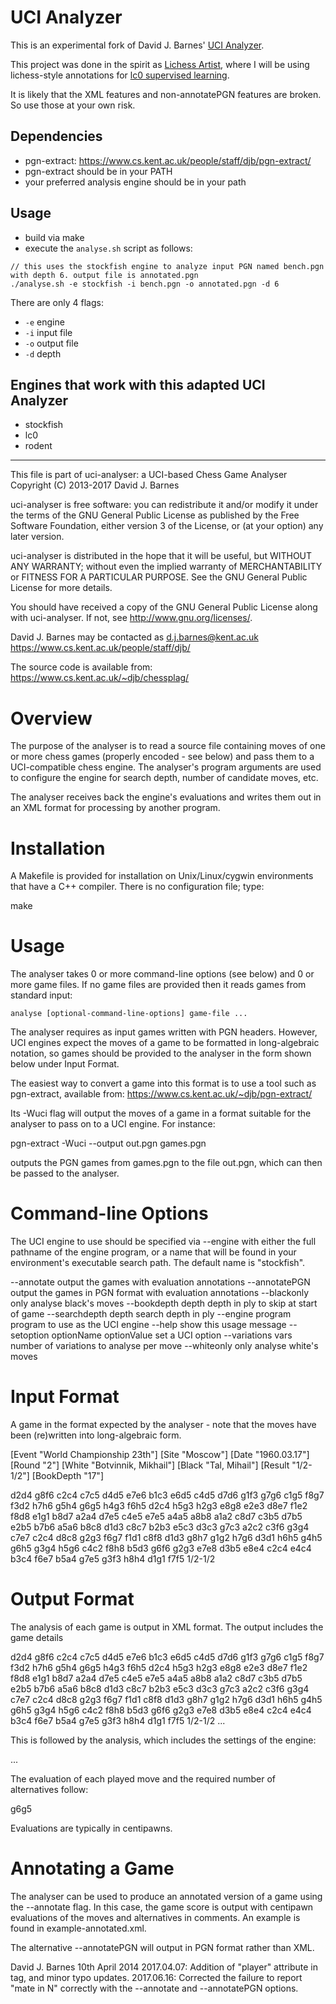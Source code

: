 # UCI Analyzer

This is an experimental fork of David J. Barnes' [UCI Analyzer](https://www.cs.kent.ac.uk/people/staff/djb/uci-analyser/).

This project was done in the spirit as [Lichess Artist](https://github.com/kennyfrc/lichess-artist), where I will be using lichess-style annotations for [lc0 supervised learning](https://github.com/kennyfrc/trainingdata-tool).

It is likely that the XML features and non-annotatePGN features are broken. So use those at your own risk.

## Dependencies

* pgn-extract: https://www.cs.kent.ac.uk/people/staff/djb/pgn-extract/
* pgn-extract should be in your PATH
* your preferred analysis engine should be in your path


## Usage

* build via make
* execute the `analyse.sh` script as follows:

```
// this uses the stockfish engine to analyze input PGN named bench.pgn with depth 6. output file is annotated.pgn
./analyse.sh -e stockfish -i bench.pgn -o annotated.pgn -d 6
```

There are only 4 flags:

* `-e` engine
* `-i` input file
* `-o` output file
* `-d` depth

## Engines that work with this adapted UCI Analyzer 

* stockfish
* lc0
* rodent

---


This file is part of uci-analyser: a UCI-based Chess Game Analyser
Copyright (C) 2013-2017 David J. Barnes

uci-analyser is free software: you can redistribute it and/or modify
it under the terms of the GNU General Public License as published by
the Free Software Foundation, either version 3 of the License, or
(at your option) any later version.

uci-analyser is distributed in the hope that it will be useful,
but WITHOUT ANY WARRANTY; without even the implied warranty of
MERCHANTABILITY or FITNESS FOR A PARTICULAR PURPOSE.  See the
GNU General Public License for more details.

You should have received a copy of the GNU General Public License
along with uci-analyser.  If not, see <http://www.gnu.org/licenses/>.

David J. Barnes may be contacted as d.j.barnes@kent.ac.uk
https://www.cs.kent.ac.uk/people/staff/djb/

The source code is available from: https://www.cs.kent.ac.uk/~djb/chessplag/

Overview
========
The purpose of the analyser is to read a source file containing moves of
one or more chess games (properly encoded - see below) and pass them to
a UCI-compatible chess engine. The analyser's program arguments are used to
configure the engine for search depth, number of candidate moves, etc.

The analyser receives back the engine's evaluations and writes them out in
an XML format for processing by another program.

Installation
============
A Makefile is provided for installation on Unix/Linux/cygwin environments that
have a C++ compiler. There is no configuration file; type:

make

Usage
=====
The analyser takes 0 or more command-line options (see below) and 0 or more game files.
If no game files are provided then it reads games from standard input:

    analyse [optional-command-line-options] game-file ...

The analyser requires as input games written with PGN headers. However, UCI engines
expect the moves of a game to be formatted in long-algebraic notation, so games should
be provided to the analyser in the form shown below under Input Format.

The easiest way to convert a game into this format is to use a tool such as
pgn-extract, available from: https://www.cs.kent.ac.uk/~djb/pgn-extract/

Its -Wuci flag will output the moves of a game in a format suitable for the
analyser to pass on to a UCI engine. For instance:

pgn-extract -Wuci --output out.pgn games.pgn

outputs the PGN games from games.pgn to the file out.pgn, which can then be passed
to the analyser.

Command-line Options
====================
The UCI engine to use should be specified via --engine with either the full pathname of
the engine program, or a name that will be found in your environment's executable search
path. The default name is "stockfish".

--annotate
    output the games with evaluation annotations
--annotatePGN
    output the games in PGN format with evaluation annotations
--blackonly
    only analyse black's moves
--bookdepth depth
    depth in ply to skip at start of game
--searchdepth depth
    search depth in ply
--engine program
    program to use as the UCI engine
--help 
    show this usage message
--setoption optionName optionValue 
    set a UCI option
--variations vars
    number of variations to analyse per move
--whiteonly
    only analyse white's moves

Input Format
============
A game in the format expected by the analyser - note that the moves have been
(re)written into long-algebraic form.

[Event "World Championship 23th"]
[Site "Moscow"]
[Date "1960.03.17"]
[Round "2"]
[White "Botvinnik, Mikhail"]
[Black "Tal, Mihail"]
[Result "1/2-1/2"]
[BookDepth "17"]

d2d4 g8f6 c2c4 c7c5 d4d5 e7e6 b1c3 e6d5 c4d5 d7d6 g1f3 g7g6 c1g5 f8g7 f3d2 h7h6
g5h4 g6g5 h4g3 f6h5 d2c4 h5g3 h2g3 e8g8 e2e3 d8e7 f1e2 f8d8 e1g1 b8d7 a2a4 d7e5
c4e5 e7e5 a4a5 a8b8 a1a2 c8d7 c3b5 d7b5 e2b5 b7b6 a5a6 b8c8 d1d3 c8c7 b2b3 e5c3
d3c3 g7c3 a2c2 c3f6 g3g4 c7e7 c2c4 d8c8 g2g3 f6g7 f1d1 c8f8 d1d3 g8h7 g1g2 h7g6
d3d1 h6h5 g4h5 g6h5 g3g4 h5g6 c4c2 f8h8 b5d3 g6f6 g2g3 e7e8 d3b5 e8e4 c2c4 e4c4
b3c4 f6e7 b5a4 g7e5 g3f3 h8h4 d1g1 f7f5 1/2-1/2

Output Format
=============
The analysis of each game is output in XML format. The output includes the game details

<game>
<tags>
<tag name = "Event" value = "World Championship 23th" />
<tag name = "Site" value = "Moscow" />
<tag name = "Date" value = "1960.03.17" />
<tag name = "Round" value = "2" />
<tag name = "White" value = "Botvinnik, Mikhail" />
<tag name = "Black" value = "Tal, Mihail" />
<tag name = "Result" value = "1/2-1/2" />
<tag name = "BookDepth" value = "17" />
</tags>
<moves>
d2d4 g8f6 c2c4 c7c5 d4d5 e7e6 b1c3 e6d5 c4d5 d7d6 g1f3 g7g6 c1g5 f8g7 f3d2 h7h6
g5h4 g6g5 h4g3 f6h5 d2c4 h5g3 h2g3 e8g8 e2e3 d8e7 f1e2 f8d8 e1g1 b8d7 a2a4 d7e5
c4e5 e7e5 a4a5 a8b8 a1a2 c8d7 c3b5 d7b5 e2b5 b7b6 a5a6 b8c8 d1d3 c8c7 b2b3 e5c3
d3c3 g7c3 a2c2 c3f6 g3g4 c7e7 c2c4 d8c8 g2g3 f6g7 f1d1 c8f8 d1d3 g8h7 g1g2 h7g6
d3d1 h6h5 g4h5 g6h5 g3g4 h5g6 c4c2 f8h8 b5d3 g6f6 g2g3 e7e8 d3b5 e8e4 c2c4 e4c4
b3c4 f6e7 b5a4 g7e5 g3f3 h8h4 d1g1 f7f5 1/2-1/2
</moves>
...
</game>

This is followed by the analysis, which includes the settings of the engine:

<analysis engine = "..." bookDepth = "17" searchDepth = "10" variations = "5" > ... </analysis>

The evaluation of each played move and the required number of alternatives follow:

<move>
<played player = "black" >g6g5</played>
<evaluation move = "e8g8" value = "-88" />
<evaluation move = "d8e7" value = "-109" />
<evaluation move = "a7a6" value = "-121" />
<evaluation move = "b8d7" value = "-121" />
<evaluation move = "b8a6" value = "-133" />
<evaluation move = "g6g5" value = "-133" />
</move>

Evaluations are typically in centipawns.

Annotating a Game
=================
The analyser can be used to produce an annotated version of a game using the --annotate flag.
In this case, the game score is output with centipawn evaluations of the moves and alternatives
in comments. An example is found in example-annotated.xml.

The alternative --annotatePGN will output in PGN format rather than XML.

David J. Barnes
10th April 2014
2017.04.07: Addition of "player" attribute in <played> tag, and minor typo updates.
2017.06.16: Corrected the failure to report "mate in N" correctly with the
            --annotate and --annotatePGN options.
